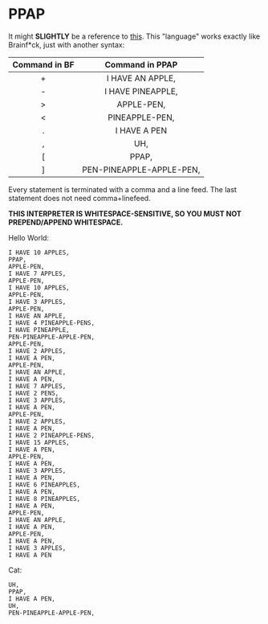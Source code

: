# PPAP
It might **SLIGHTLY** be a reference to [this](https://www.youtube.com/watch?v=d9TpRfDdyU0). This "language" works exactly like Brainf*ck, just with another syntax:

|Command in BF|Command in PPAP         |
|:-----------:|:----------------------:|
|+            |I HAVE AN APPLE,        |
|-            |I HAVE PINEAPPLE,       |
|>            |APPLE-PEN,              |
|<            |PINEAPPLE-PEN,          |
|.            |I HAVE A PEN            |
|,            |UH,       |
|[            |PPAP,                    |
|]            |PEN-PINEAPPLE-APPLE-PEN, |

Every statement is terminated with a comma and a line feed.
The last statement does not need comma+linefeed.

**THIS INTERPRETER IS WHITESPACE-SENSITIVE, SO YOU MUST NOT PREPEND/APPEND WHITESPACE.**

Hello World:
```
I HAVE 10 APPLES,
PPAP,
APPLE-PEN,
I HAVE 7 APPLES,
APPLE-PEN,
I HAVE 10 APPLES,
APPLE-PEN,
I HAVE 3 APPLES,
APPLE-PEN,
I HAVE AN APPLE,
I HAVE 4 PINEAPPLE-PENS,
I HAVE PINEAPPLE,
PEN-PINEAPPLE-APPLE-PEN,
APPLE-PEN,
I HAVE 2 APPLES,
I HAVE A PEN,
APPLE-PEN,
I HAVE AN APPLE,
I HAVE A PEN,
I HAVE 7 APPLES,
I HAVE 2 PENS,
I HAVE 3 APPLES,
I HAVE A PEN,
APPLE-PEN,
I HAVE 2 APPLES,
I HAVE A PEN,
I HAVE 2 PINEAPPLE-PENS,
I HAVE 15 APPLES,
I HAVE A PEN,
APPLE-PEN,
I HAVE A PEN,
I HAVE 3 APPLES,
I HAVE A PEN,
I HAVE 6 PINEAPPLES,
I HAVE A PEN,
I HAVE 8 PINEAPPLES,
I HAVE A PEN,
APPLE-PEN,
I HAVE AN APPLE,
I HAVE A PEN,
APPLE-PEN,
I HAVE A PEN,
I HAVE 3 APPLES,
I HAVE A PEN
```

Cat:
```
UH,
PPAP,
I HAVE A PEN,
UH,
PEN-PINEAPPLE-APPLE-PEN,
```
